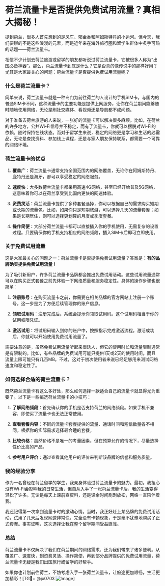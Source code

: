 # 荷兰流量卡是否提供免费试用流量？真相大揭秘！

提到荷兰，很多人首先想到的是风车、郁金香和阿姆斯特丹的小运河。但今天，我们要聊的不是这些浪漫的元素，而是近年来在海外旅行圈和留学生群体中炙手可热的话题——荷兰流量卡。

相信不少计划去荷兰旅游或留学的朋友都听说过荷兰流量卡，它被很多人称为“出国必备神器”。那么，荷兰流量卡到底是什么？它是否真的像传说中的那样好用？尤其是大家最关心的问题：荷兰流量卡是否提供免费试用流量呢？

### 什么是荷兰流量卡？

简单来说，荷兰流量卡就是一种专门为前往荷兰的人设计的手机SIM卡。与国内的普通SIM卡不同，这种流量卡的主要功能是提供上网服务，让你在荷兰期间能够随时随地使用网络，无论是刷社交媒体、看视频还是导航都不成问题。

对于准备去荷兰旅游的人来说，一张好的流量卡可以解决很多麻烦。比如，在荷兰的许多地方，公共Wi-Fi信号并不稳定，而有了流量卡，你就可以摆脱对Wi-Fi的依赖，随时保持在线状态。而对于留学生来说，稳定的网络更是学习和生活的必需品，无论是查找资料、参加线上课程，还是与家人朋友保持联系，都需要一个可靠的网络环境。

### 荷兰流量卡的优点

1. **覆盖广**：荷兰流量卡通常支持全国范围内的网络覆盖，无论你在阿姆斯特丹、鹿特丹还是海牙，都可以享受稳定的网络服务。
   
2. **速度快**：大多数荷兰流量卡都采用高速4G网络，甚至已经开始普及5G网络，这意味着你可以在荷兰享受到比国内更快的网速体验。

3. **资费灵活**：荷兰流量卡提供了多种套餐选择，你可以根据自己的需求购买短期或长期的流量包。比如，如果你只是短期旅游，可以选择几天的流量套餐；如果是长期居住，则可以选择更划算的月度或季度套餐。

4. **操作简便**：大部分荷兰流量卡都可以直接插入你的手机使用，无需复杂的设置过程。只要确保你的手机支持相应的网络频段，插入SIM卡后即可立即使用。

### 关于免费试用流量

这是大家最关心的问题之一：荷兰流量卡是否提供免费试用流量？答案是：**有的品牌确实提供免费试用流量！**

为了吸引新用户，许多荷兰流量卡品牌都会推出免费试用活动。这些试用流量通常可以在购买正式套餐之前先体验一下网络质量和服务稳定性。具体的操作步骤也很简单：

1. **注册账号**：在购买流量卡之前，你需要在相关品牌的官方网站上注册一个账号。这一步是为了方便后续管理你的账户信息。

2. **领取试用码**：注册完成后，系统会提示你领取试用码。这个试用码相当于你的试用权限凭证。

3. **激活试用**：将试用码输入到你的账户中，按照指示完成激活流程。激活成功后，你就可以开始使用免费试用流量了。

需要注意的是，虽然免费试用流量听起来很诱人，但它的使用时长和流量限制通常是有限制的。比如，有些品牌的免费试用可能只提供1天或2天的使用时间，而且流量上限可能只有几百MB。不过，这对于初次使用者来说已经足够用来测试网络速度和稳定性了。

### 如何选择合适的荷兰流量卡？

既然荷兰流量卡有这么多好处，那么如何选择一款适合自己的流量卡就显得尤为重要了。以下是一些挑选荷兰流量卡的小技巧：

1. **了解网络频段**：首先确认你的手机是否支持荷兰的网络频段。如果手机不兼容，即使买了流量卡也无法正常使用。

2. **查看套餐内容**：不同的流量卡套餐提供的流量、通话时间和短信数量各不相同。根据你的实际需求选择最合适的套餐。

3. **比较价格**：虽然价格不是唯一的考量因素，但在预算允许的情况下，尽量选择性价比高的产品。

4. **参考用户评价**：通过查看其他用户的评价来判断该品牌的信誉和服务质量。

### 我的经验分享

作为一名曾经在荷兰留学的学生，我亲身体验过荷兰流量卡的魅力。最初，我担心没有Wi-Fi会影响我的日常生活，但自从入手了一张荷兰流量卡后，我的生活变得轻松了许多。无论是每天上课前查资料，还是课余时间刷剧放松，网络一直陪伴着我。

我还记得第一次拿到流量卡时的激动心情。当时，我正好赶上某品牌的免费试用活动，试用了几天后发现网速非常快，完全没有卡顿现象，于是毫不犹豫地购买了正式套餐。事实证明，这次选择让我在整个留学期间受益匪浅。

### 总结

荷兰流量卡不仅解决了我们在荷兰期间的网络需求，还为我们带来了诸多便利。从覆盖广、速度快，到资费灵活、操作简便，再到部分品牌提供的免费试用流量，荷兰流量卡无疑是我们出国旅行或留学的好帮手。

如果你也计划前往荷兰，不妨考虑入手一张荷兰流量卡，让旅途更加顺畅，生活更加精彩！[TG💪+ @jx0703 ![Image](https://github.com/user-attachments/assets/dbca1d08-cadb-493c-b0ec-ad6f7a83f270)]